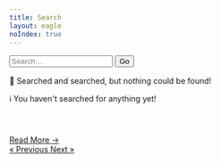 ```yaml
---
title: Search
layout: eagle
noIndex: true
---
```


<form id='search-form' class='inline-form' style="margin: 1rem 0">
  <input aria-label="Search terms" required type='text' name='query' placeholder="Search…" id="eagle-search-input" />
  <button/>Go</button>
</form>

<eagle-no-search-results class='dn'>
  <div class='box'>
    <p>🤔 Searched and searched, but nothing could be found!</p>
  </div>
</eagle-no-search-results>

<eagle-search-results>
  <div class='box'>
    <p>ℹ️ You haven't searched for anything yet!</p>
  </div>
  <eagle-search-result class='dn'>
    <div class='card'>
      <header><a href='' class='nl entry-link'><h2><entry-title></entry-title></h2></a></header>
      <div class='copy'><p><entry-content></entry-content></p></div>
      <a href='' class='entry-link more'>Read More →</a>
    </div>
  </eagle-search-result>
  <eagle-search-pagination class='dn'>
    <nav class="pagination">
      <a aria-label="Previous" href="<eagle>" class="page-link eagle-prev" role="button">
        <span aria-hidden="true">&laquo; Previous</span>
      </a>
      <a aria-label="Next" href="<eagle>" class="page-link eagle-next" role="button">
        <span aria-hidden="true">Next &raquo;</span>
      </a>
    </nav>
  </eagle-search-pagination>
</eagle-search-results>
